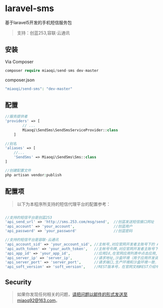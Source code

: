# laravel-sms


基于laravel5开发的手机短信服务包


  > 支持：创蓝253,容联·云通讯


## 安装

Via Composer

``` php
composer require miaoqi/send-sms dev-master
```

composer.json


``` php
"miaoqi/send-sms": "dev-master"
```

## 配置

``` php
//服务提供者
'providers' => [
        // ...
        Miaoqi\SendSms\SendSmsServiceProvider::class
    ]
    
//别名
'aliases' => [
    //...
    'SendSms' => Miaoqi\SendSms\Sms::class    
]

//创建配置文件
php artisan vendor:publish
```


## 配置项

   > 以下为本程序所支持的短信代理平台的配置参考：


``` php

//支持的短信平台是创蓝253
'api_send_url' => 'http://sms.253.com/msg/send',  //创蓝发送短信接口网址
'api_account' => 'your_account',                  //创蓝用户
'api_password' => 'your_password'                 //创蓝密码

//支持的短信平台是容联·云通讯
'api_account_sid' => 'your_account_sid', //主帐号,对应官网开发者主账号下的 ACCOUNT SID.
'api_auth_token' => 'your_auth_token',   //主帐号令牌,对应官网开发者主账号下的 AUTH TOKEN.
'api_app_id' => 'your_app_id',           //应用Id,在官网应用列表中点击应用,对应应用详情中的APP ID,在开发调试的时候,可以使用官网自动为您分配的测试Demo的APP ID.
'api_server_ip' => 'server_ip',          //请求地址,沙盒环境（用于应用开发调试）：sandboxapp.cloopen.com,生产环境(用户应用上线使用):app.cloopen.com.
'api_server_port' => 'server_port',      //请求端口,生产环境和沙盒环境一致.
'api_soft_version' => 'soft_version',    //REST版本号，在官网文档REST介绍中获得.
```

## Security

> 如果你发现任何相关的问题，请把问题以邮件的形式发送至miaoq92@163.com。

